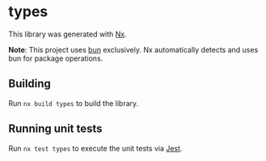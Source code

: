 # types

This library was generated with [Nx](https://nx.dev).

**Note**: This project uses [bun](https://bun.sh) exclusively. Nx automatically detects and uses bun for package operations.

## Building

Run `nx build types` to build the library.

## Running unit tests

Run `nx test types` to execute the unit tests via [Jest](https://jestjs.io).
